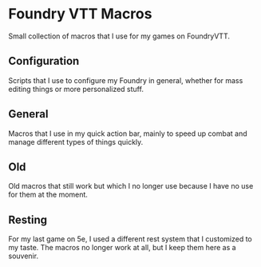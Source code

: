 # Foundry VTT Macros
Small collection of macros that I use for my games on FoundryVTT.

## Configuration
Scripts that I use to configure my Foundry in general, whether for mass editing things or more personalized stuff.

## General
Macros that I use in my quick action bar, mainly to speed up combat and manage different types of things quickly.

## Old
Old macros that still work but which I no longer use because I have no use for them at the moment.

## Resting
For my last game on 5e, I used a different rest system that I customized to my taste. The macros no longer work at all, but I keep them here as a souvenir.